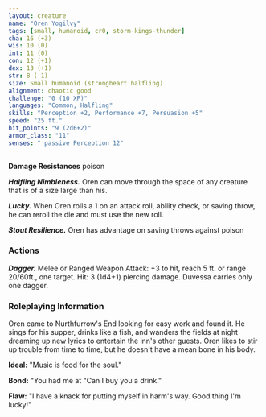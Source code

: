 ```yaml
---
layout: creature
name: "Oren Yogilvy"
tags: [small, humanoid, cr0, storm-kings-thunder]
cha: 16 (+3)
wis: 10 (0)
int: 11 (0)
con: 12 (+1)
dex: 13 (+1)
str: 8 (-1)
size: Small humanoid (strongheart halfling)
alignment: chaotic good
challenge: "0 (10 XP)"
languages: "Common, Halfling"
skills: "Perception +2, Performance +7, Persuasion +5"
speed: "25 ft."
hit_points: "9 (2d6+2)"
armor_class: "11"
senses: " passive Perception 12"
---
```


**Damage Resistances** poison

***Halfling Nimbleness.*** Oren can move through the space of any creature that is of a size large than his.

***Lucky.*** When Oren rolls a 1 on an attack roll, ability check, or saving throw, he can reroll the die and must use the new roll.

***Stout Resilience.*** Oren has advantage on saving throws against poison

### Actions

***Dagger.*** Melee or Ranged Weapon Attack: +3 to hit, reach 5 ft. or range 20/60ft., one target. Hit: 3 (1d4+1) piercing damage. Duvessa carries only one dagger.

### Roleplaying Information

Oren came to Nurthfurrow's End looking for easy work and found it. He sings for his supper, drinks like a fish, and wanders the fields at night dreaming up new lyrics to entertain the inn's other guests. Oren likes to stir up trouble from time to time, but he doesn't  have a mean bone in his body.

**Ideal:** "Music is food for the soul."

**Bond:** "You had me at "Can I buy you a drink."

**Flaw:** "I have a knack for putting myself in harm's way. Good thing I'm lucky!"